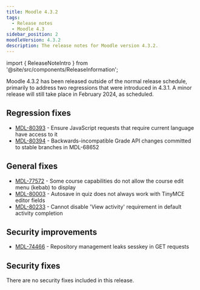 ```yaml
---
title: Moodle 4.3.2
tags:
  - Release notes
  - Moodle 4.3
sidebar_position: 2
moodleVersion: 4.3.2
description: The release notes for Moodle version 4.3.2.
---
```


import { ReleaseNoteIntro } from '@site/src/components/ReleaseInformation';

<ReleaseNoteIntro releaseName={frontMatter.moodleVersion} />

Moodle 4.3.2 has been released outside of the normal release schedule, primarily to address two regressions that were introduced in 4.3.1. A minor release will still take place in February 2024, as scheduled.

## Regression fixes
<!-- cspell:disable -->
- [MDL-80393](https://moodle.atlassian.net/browse/MDL-80393) - Ensure JavaScript requests that require current language have access to it
- [MDL-80394](https://moodle.atlassian.net/browse/MDL-80394) - Backwards-incompatible Grade API changes committed to stable branches in MDL-68652
<!-- cspell:enable -->

## General fixes
<!-- cspell:disable -->
- [MDL-77572](https://moodle.atlassian.net/browse/MDL-77572) - Some course capabilities do not allow the course edit menu (kebab) to display
- [MDL-80003](https://moodle.atlassian.net/browse/MDL-80003) - Autosave in quiz does not always work with TinyMCE editor fields
- [MDL-80233](https://moodle.atlassian.net/browse/MDL-80233) - Cannot disable 'View activity' requirement in default activity completion
<!-- cspell:enable -->

## Security improvements
<!-- cspell:disable -->
- [MDL-74466](https://moodle.atlassian.net/browse/MDL-74466) - Repository management leaks sesskey in GET requests
<!-- cspell:enable -->

## Security fixes

There are no security fixes included in this release.
